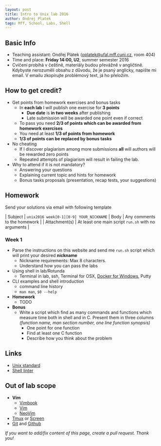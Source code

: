 ```yaml
---
layout: post
title: Intro to Unix lab 2016
author: Ondrej Platek
tags: Mff, School, Labs, Shell
---
```


Basic Info
----------
- Teaching assistant: Ondřej Plátek (oplatek@ufal.mff.cuni.cz, room 404)
- Time and place: **Friday 14:00, U2**, summer semester 2016
- Cvičení probíhá v češtině, materiály budou převážně v angličtině. Kdybyste nerozuměli obsahu z důvodu, že je psaný anglicky, napište mi email. V emailu zkopírujte problémový text, já ho přeložím.


How to get credit?
------------------
- Get points from homework exercises and bonus tasks
    - In **each lab** I will publish one exercise for **3 points**
        - **Due date** is **in two weeks** after publishing
        - Late submission will be awarded one point even if correct
    - To pass you need **2/3 of points which can be awarded from homework exercises**
    - You need  at least **1/3 of points from homework**
    - **1/3 of points can be replaced by bonus tasks**
- No cheating
    - If I discover plagiarism among more submissions **all** will authors will be rewarded zero points
    - Repeated attempts of plagiarism will result in failing the lab.
- Why to attend if it is not mandatory?
    - Answering your questions
    - Explaining current topic and hints for homework
    - Bonus tasks proposals (presentation, recap tests, your suggestions)

Homework
--------
Send your solutions via email with following template

| Subject | `unix2016 week[0-1][0-9] YOUR_NICKNAME`
| Body    | Any comments to the homework |
| Attachment(s) | At least one main script `run.sh` with no arguments |

### Week 1
- Parse the instructions on this website and send me `run.sh` script which will print your desired **nickname**
    - Nickname requirements: Max 8 characters.
    - Understand how you can pass the labs
- Using shell in lab/Rotunda
    - Terminal in lab, ssh, Terminal for OSX, [Docker for Windows][docker-win], Putty
- CLI examples and shell introduction
    - command line history
    - `man man`, `$0 --help`
- **Homework**
    - TODO
- **Bonus**
    - Write a script which find as many commands and functions which measure time both in shell and in C.
      Present them in three columns *(function name, man section number, one line function synopsis)*
        - One point for one function
        - Find at least one C function
        - Describe how you think about the problem


Links
-----
- [Unix standard][unix-standard]
- [Shell linter][shell-linter]


Out of lab scope
----------------
- **Vim**
    - [Vimbook][vimbook]
    - [Vim][vim]
    - [NeoVim][neovim]
- [Tmux][tmux] or [Screen][screen]
- [Git][git] and [Github][github]



*If you want to add/fix content of this page, create a pull request. Thank you!*


[github]: https://guides.github.com/activities/hello-world/
[git]: http://git-scm.com/docs/gittutorial
[screen]: https://www.gnu.org/software/screen/
[tmux]: https://tmux.github.io/
[vim]: https://github.com/vim/vim
[neovim]: https://github.com/neovim/neovim
[vimbook]: ftp://ftp.vim.org/pub/vim/doc/book/vimbook-OPL.pdf
[docker-win]: https://docs.docker.com/windows/step_one/

[lecture-web]: http://cs.mff.cuni.cz/~forst/vyuka.html
[unix-standard]: http://ktiml.mff.cuni.cz/~kucerap/unix/susv4tc1/index.html
[rotunda-unix]: http://wiki.ms.mff.cuni.cz/wiki/laborato%C5%99_UNIX
[rotunda-rights]: http://wiki.ms.mff.cuni.cz/wiki/Pr%C3%A1va_UNIX
[shell-linter]: http://www.shellcheck.net/
[pkucera-lab]: http://ktiml.mff.cuni.cz/~kucerap/unix/
